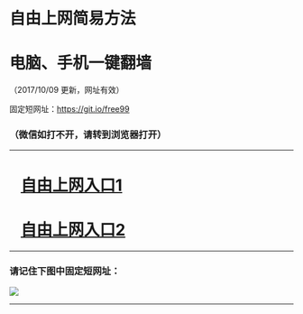 ﻿# 自由上网简易方法

# 电脑、手机一键翻墙

（2017/10/09 更新，网址有效）

固定短网址：https://git.io/free99

### （微信如打不开，请转到浏览器打开）


***





# &nbsp;&nbsp; <a href="http://ft270347798.fwq-tz-1001.info/fwqtz01.html?t=10090013231 " target="_blank">自由上网入口1</a>
# &nbsp;&nbsp; <a href="http://ft82007744.fwq-tz-1002.info/fwqtz02.html?t=100900111366 " target="_blank">自由上网入口2</a>
***

### 请记住下图中固定短网址：

<img src="https://s3-us-west-2.amazonaws.com/fwq-1001/yjfq-20170905okok.png" /> 


***

